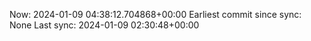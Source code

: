 Now: 2024-01-09 04:38:12.704868+00:00 Earliest commit since sync: None Last sync: 2024-01-09 02:30:48+00:00

